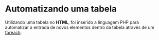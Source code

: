 # Automatizando uma tabela

Utilizando uma tabela no <b>HTML</b>, foi inserido a linguagem PHP para automatizar a entrada de novos elementos dentro da tabela através de um <u>foreach</u>.
